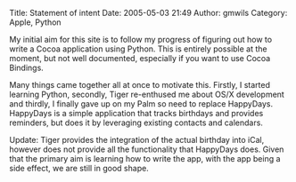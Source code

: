 Title: Statement of intent
Date: 2005-05-03 21:49
Author: gmwils
Category: Apple, Python

My initial aim for this site is to follow my progress of figuring out
how to write a Cocoa application using Python. This is entirely possible
at the moment, but not well documented, especially if you want to use
Cocoa Bindings.

Many things came together all at once to motivate this. Firstly, I
started learning Python, secondly, Tiger re-enthused me about OS/X
development and thirdly, I finally gave up on my Palm so need to replace
HappyDays. HappyDays is a simple application that tracks birthdays and
provides reminders, but does it by leveraging existing contacts and
calendars.

Update: Tiger provides the integration of the actual birthday into iCal,
however does not provide all the functionality that HappyDays does.
Given that the primary aim is learning how to write the app, with the
app being a side effect, we are still in good shape.
